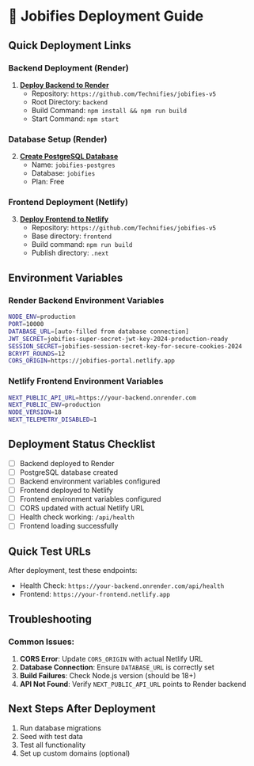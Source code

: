 # 🚀 Jobifies Deployment Guide

## Quick Deployment Links

### Backend Deployment (Render)
1. **[Deploy Backend to Render](https://dashboard.render.com/create?type=web)**
   - Repository: `https://github.com/Technifies/jobifies-v5`
   - Root Directory: `backend`
   - Build Command: `npm install && npm run build`
   - Start Command: `npm start`

### Database Setup (Render)
2. **[Create PostgreSQL Database](https://dashboard.render.com/create?type=pserv)**
   - Name: `jobifies-postgres`
   - Database: `jobifies`
   - Plan: Free

### Frontend Deployment (Netlify)
3. **[Deploy Frontend to Netlify](https://app.netlify.com/start)**
   - Repository: `https://github.com/Technifies/jobifies-v5`
   - Base directory: `frontend`
   - Build command: `npm run build`
   - Publish directory: `.next`

## Environment Variables

### Render Backend Environment Variables
```bash
NODE_ENV=production
PORT=10000
DATABASE_URL=[auto-filled from database connection]
JWT_SECRET=jobifies-super-secret-jwt-key-2024-production-ready
SESSION_SECRET=jobifies-session-secret-key-for-secure-cookies-2024
BCRYPT_ROUNDS=12
CORS_ORIGIN=https://jobifies-portal.netlify.app
```

### Netlify Frontend Environment Variables
```bash
NEXT_PUBLIC_API_URL=https://your-backend.onrender.com
NEXT_PUBLIC_ENV=production
NODE_VERSION=18
NEXT_TELEMETRY_DISABLED=1
```

## Deployment Status Checklist

- [ ] Backend deployed to Render
- [ ] PostgreSQL database created
- [ ] Backend environment variables configured
- [ ] Frontend deployed to Netlify
- [ ] Frontend environment variables configured
- [ ] CORS updated with actual Netlify URL
- [ ] Health check working: `/api/health`
- [ ] Frontend loading successfully

## Quick Test URLs

After deployment, test these endpoints:
- Health Check: `https://your-backend.onrender.com/api/health`
- Frontend: `https://your-frontend.netlify.app`

## Troubleshooting

### Common Issues:
1. **CORS Error**: Update `CORS_ORIGIN` with actual Netlify URL
2. **Database Connection**: Ensure `DATABASE_URL` is correctly set
3. **Build Failures**: Check Node.js version (should be 18+)
4. **API Not Found**: Verify `NEXT_PUBLIC_API_URL` points to Render backend

## Next Steps After Deployment
1. Run database migrations
2. Seed with test data
3. Test all functionality
4. Set up custom domains (optional)